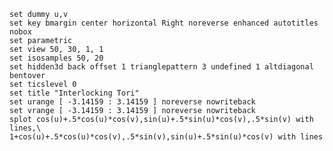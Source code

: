 ```{.gnuplot im_out="${im_out}"${if(im_fmt)} im_fmt="${im_fmt}"${endif}${if(caption)} caption="${caption}"${endif}${if(label)} #${label}${endif}}
set dummy u,v
set key bmargin center horizontal Right noreverse enhanced autotitles nobox
set parametric
set view 50, 30, 1, 1
set isosamples 50, 20
set hidden3d back offset 1 trianglepattern 3 undefined 1 altdiagonal bentover
set ticslevel 0
set title "Interlocking Tori"
set urange [ -3.14159 : 3.14159 ] noreverse nowriteback
set vrange [ -3.14159 : 3.14159 ] noreverse nowriteback
splot cos(u)+.5*cos(u)*cos(v),sin(u)+.5*sin(u)*cos(v),.5*sin(v) with lines,\
1+cos(u)+.5*cos(u)*cos(v),.5*sin(v),sin(u)+.5*sin(u)*cos(v) with lines
```
